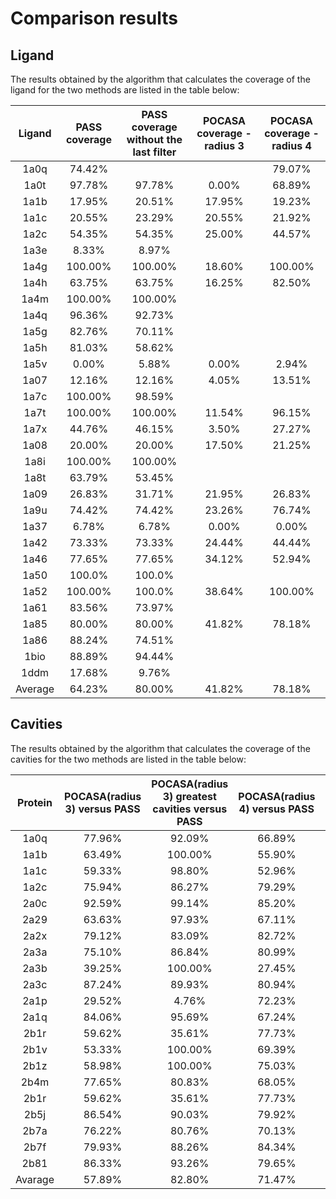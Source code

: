 # Comparison results

## Ligand

The results obtained by the algorithm that calculates the coverage of the ligand for the two methods are listed in the
table below:

| Ligand  | PASS coverage |PASS coverage without the last filter| POCASA coverage - radius 3 | POCASA coverage - radius 4 |
| :---:   |    :----:     |          :---:                      |          :---:             |          :---:             |
| 1a0q    | 74.42%        |                                     |                            | 79.07%                     |
| 1a0t    | 97.78%        | 97.78%                              | 0.00%                      | 68.89%                     |
| 1a1b    | 17.95%        | 20.51%                              | 17.95%                     | 19.23%                     |
| 1a1c    | 20.55%        | 23.29%                              | 20.55%                     | 21.92%                     |
| 1a2c    | 54.35%        | 54.35%                              | 25.00%                     | 44.57%                     |
| 1a3e    | 8.33%         | 8.97%                      |
| 1a4g    | 100.00%       | 100.00%                             | 18.60%                     | 100.00%                    |
| 1a4h    | 63.75%        | 63.75%                              | 16.25%                     | 82.50%                     |
| 1a4m    | 100.00%       | 100.00%                    |
| 1a4q    | 96.36%        | 92.73%                     |
| 1a5g    | 82.76%        | 70.11%                     |
| 1a5h    | 81.03%        | 58.62%                     |
| 1a5v    | 0.00%         | 5.88%                               | 0.00%                      | 2.94%                      |
| 1a07    | 12.16%        | 12.16%                              | 4.05%                      | 13.51%                     |
| 1a7c    | 100.00%       | 98.59%                     |
| 1a7t    | 100.00%       | 100.00%                             | 11.54%                     | 96.15%                     |
| 1a7x    | 44.76%        | 46.15%                              | 3.50%                      | 27.27%                     |
| 1a08    | 20.00%        | 20.00%                              | 17.50%                     | 21.25%                     |
| 1a8i    | 100.00%       | 100.00%                    |
| 1a8t    | 63.79%        | 53.45%                     |
| 1a09    | 26.83%        | 31.71%                              | 21.95%                     | 26.83%                     |
| 1a9u    | 74.42%        | 74.42%                              | 23.26%                     | 76.74%                     |
| 1a37    | 6.78%         | 6.78%                               | 0.00%                      | 0.00%                      |
| 1a42    | 73.33%        | 73.33%                              | 24.44%                     | 44.44%                     |
| 1a46    | 77.65%        | 77.65%                              | 34.12%                     | 52.94%                     |
| 1a50    | 100.0%        | 100.0%                     |
| 1a52    | 100.00%       | 100.0%                              | 38.64%                     | 100.00%                    |
| 1a61    | 83.56%        | 73.97%                     |
| 1a85    | 80.00%        | 80.00%                              | 41.82%                     | 78.18%                     |
| 1a86    | 88.24%        | 74.51%                     |
| 1bio    | 88.89%        | 94.44%                     |
| 1ddm    | 17.68%        | 9.76%                      |
| Average | 64.23%        | 80.00%                              | 41.82%                     | 78.18%                     |




## Cavities
The results obtained by the algorithm that calculates the coverage of the cavities for the two methods are listed in the table below:

| Protein | POCASA(radius 3) versus PASS | POCASA(radius 3) greatest cavities versus PASS | POCASA(radius 4) versus PASS | POCASA(radius 4) greatest cavities versus PASS | PASS versus POCASA(radius 3) | PASS versus POCASA(radius 4) | 
|:-------:|:----------------------------:|:----------------------------------------------:|:----------------------------:|:----------------------------------------------:|:----------------------------:|:----------------------------:| 
|  1a0q   |            77.96%            |                     92.09%                     |            66.89%            |                     74.53%                     |            81.63%            |            88.97%            |                           
|  1a1b   |            63.49%            |                    100.00%                     |            55.90%            |                    100.00%                     |            75.00%            |            87.51%            |              
|  1a1c   |            59.33%            |                     98.80%                     |            52.96%            |                     98.29%                     |            71.23%            |            89.04%            |                         
|  1a2c   |            75.94%            |                     86.27%                     |            79.29%            |                     85.01%                     |            36.01%            |            80.28%            |                    
|  2a0c   |            92.59%            |                     99.14%                     |            85.20%            |                     91.33%                     |            56.20%            |            95.64%            |     
|  2a29   |            63.63%            |                     97.93%                     |            67.11%            |                     99.00%                     |            55.86%            |            98.12%            |    
|  2a2x   |            79.12%            |                     83.09%                     |            82.72%            |                     85.52%                     |            48.38%            |            91.79%            |    
|  2a3a   |            75.10%            |                     86.84%                     |            80.99%            |                     86.60%                     |            48.77%            |            97.54%            |    
|  2a3b   |            39.25%            |                    100.00%                     |            27.45%            |                     28.77%                     |            45.16%            |            74.19%            |    
|  2a3c   |            87.24%            |                     89.93%                     |            80.94%            |                     85.21%                     |            67.63%            |            86.20%            |    
|  2a1p   |            29.52%            |                     4.76%                      |            72.23%            |                     74.73%                     |            8.49%             |            78.70%            |    
|  2a1q   |            84.06%            |                     95.69%                     |            67.24%            |                     78.06%                     |            75.55%            |            96.11%            |    
|  2b1r   |            59.62%            |                     35.61%                     |            77.73%            |                     83.96%                     |            25.10%            |            97.48%            |    
|  2b1v   |            53.33%            |                    100.00%                     |            69.39%            |                    100.00%                     |            21.64%            |            66.91%            |    
|  2b1z   |            58.98%            |                    100.00%                     |            75.03%            |                    100.00%                     |            22.76%            |            71.91%            |    
|  2b4m   |            77.65%            |                     80.83%                     |            68.05%            |                     74.44%                     |            79.74%            |            85.34%            |    
|  2b1r   |            59.62%            |                     35.61%                     |            77.73%            |                     83.96%                     |            25.10%            |            97.48%            |    
|  2b5j   |            86.54%            |                     90.03%                     |            79.92%            |                     86.39%                     |            77.39%            |            82.28%            |    
|  2b7a   |            76.22%            |                     80.76%                     |            70.13%            |                     74.21%                     |            83.29%            |            89.97%            |    
|  2b7f   |            79.93%            |                     88.26%                     |            84.34%            |                     92.31%                     |            49.44%            |            91.87%            |    
|  2b81   |            86.33%            |                     93.26%                     |            79.65%            |                     82.97%                     |            82.97%            |            93.45%            |    
| Avarage |            57.89%            |                     82.80%                     |            71.47%            |                     88.12%                     |            54.13%            |            87.65%            |    
